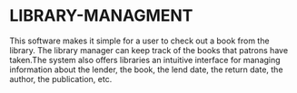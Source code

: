# LIBRARY-MANAGMENT
This software makes it simple for a user to check out a book from the library. The library manager can keep track of the books that patrons have taken.The system also offers libraries an intuitive interface for managing information about the lender, the book, the lend date, the return date, the author, the publication, etc. 
